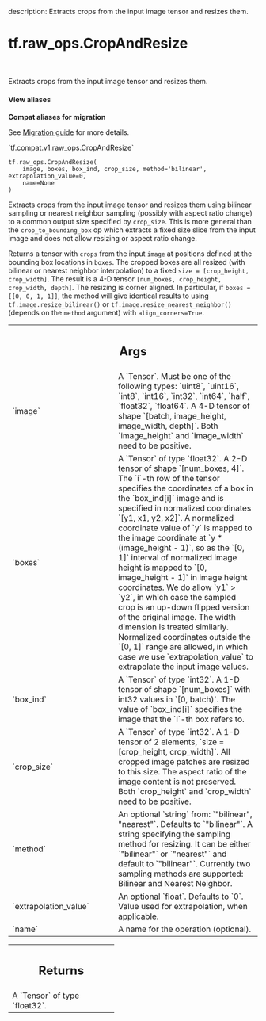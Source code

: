description: Extracts crops from the input image tensor and resizes them.

<div itemscope itemtype="http://developers.google.com/ReferenceObject">
<meta itemprop="name" content="tf.raw_ops.CropAndResize" />
<meta itemprop="path" content="Stable" />
</div>

# tf.raw_ops.CropAndResize

<!-- Insert buttons and diff -->

<table class="tfo-notebook-buttons tfo-api nocontent" align="left">

</table>



Extracts crops from the input image tensor and resizes them.

<section class="expandable">
  <h4 class="showalways">View aliases</h4>
  <p>
<b>Compat aliases for migration</b>
<p>See
<a href="https://www.tensorflow.org/guide/migrate">Migration guide</a> for
more details.</p>
<p>`tf.compat.v1.raw_ops.CropAndResize`</p>
</p>
</section>

<pre class="devsite-click-to-copy prettyprint lang-py tfo-signature-link">
<code>tf.raw_ops.CropAndResize(
    image, boxes, box_ind, crop_size, method='bilinear', extrapolation_value=0,
    name=None
)
</code></pre>



<!-- Placeholder for "Used in" -->

Extracts crops from the input image tensor and resizes them using bilinear
sampling or nearest neighbor sampling (possibly with aspect ratio change) to a
common output size specified by `crop_size`. This is more general than the
`crop_to_bounding_box` op which extracts a fixed size slice from the input image
and does not allow resizing or aspect ratio change.

Returns a tensor with `crops` from the input `image` at positions defined at the
bounding box locations in `boxes`. The cropped boxes are all resized (with
bilinear or nearest neighbor interpolation) to a fixed
`size = [crop_height, crop_width]`. The result is a 4-D tensor
`[num_boxes, crop_height, crop_width, depth]`. The resizing is corner aligned.
In particular, if `boxes = [[0, 0, 1, 1]]`, the method will give identical
results to using `tf.image.resize_bilinear()` or
`tf.image.resize_nearest_neighbor()`(depends on the `method` argument) with
`align_corners=True`.

<!-- Tabular view -->
 <table class="responsive fixed orange">
<colgroup><col width="214px"><col></colgroup>
<tr><th colspan="2"><h2 class="add-link">Args</h2></th></tr>

<tr>
<td>
`image`
</td>
<td>
A `Tensor`. Must be one of the following types: `uint8`, `uint16`, `int8`, `int16`, `int32`, `int64`, `half`, `float32`, `float64`.
A 4-D tensor of shape `[batch, image_height, image_width, depth]`.
Both `image_height` and `image_width` need to be positive.
</td>
</tr><tr>
<td>
`boxes`
</td>
<td>
A `Tensor` of type `float32`.
A 2-D tensor of shape `[num_boxes, 4]`. The `i`-th row of the tensor
specifies the coordinates of a box in the `box_ind[i]` image and is specified
in normalized coordinates `[y1, x1, y2, x2]`. A normalized coordinate value of
`y` is mapped to the image coordinate at `y * (image_height - 1)`, so as the
`[0, 1]` interval of normalized image height is mapped to
`[0, image_height - 1]` in image height coordinates. We do allow `y1` > `y2`, in
which case the sampled crop is an up-down flipped version of the original
image. The width dimension is treated similarly. Normalized coordinates
outside the `[0, 1]` range are allowed, in which case we use
`extrapolation_value` to extrapolate the input image values.
</td>
</tr><tr>
<td>
`box_ind`
</td>
<td>
A `Tensor` of type `int32`.
A 1-D tensor of shape `[num_boxes]` with int32 values in `[0, batch)`.
The value of `box_ind[i]` specifies the image that the `i`-th box refers to.
</td>
</tr><tr>
<td>
`crop_size`
</td>
<td>
A `Tensor` of type `int32`.
A 1-D tensor of 2 elements, `size = [crop_height, crop_width]`. All
cropped image patches are resized to this size. The aspect ratio of the image
content is not preserved. Both `crop_height` and `crop_width` need to be
positive.
</td>
</tr><tr>
<td>
`method`
</td>
<td>
An optional `string` from: `"bilinear", "nearest"`. Defaults to `"bilinear"`.
A string specifying the sampling method for resizing. It can be either
`"bilinear"` or `"nearest"` and default to `"bilinear"`. Currently two sampling
methods are supported: Bilinear and Nearest Neighbor.
</td>
</tr><tr>
<td>
`extrapolation_value`
</td>
<td>
An optional `float`. Defaults to `0`.
Value used for extrapolation, when applicable.
</td>
</tr><tr>
<td>
`name`
</td>
<td>
A name for the operation (optional).
</td>
</tr>
</table>



<!-- Tabular view -->
 <table class="responsive fixed orange">
<colgroup><col width="214px"><col></colgroup>
<tr><th colspan="2"><h2 class="add-link">Returns</h2></th></tr>
<tr class="alt">
<td colspan="2">
A `Tensor` of type `float32`.
</td>
</tr>

</table>

